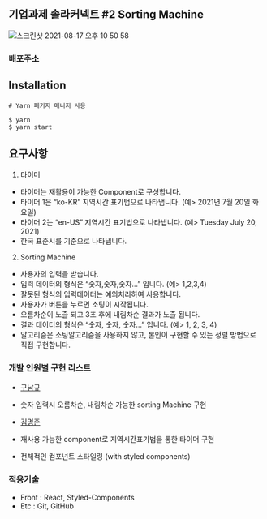 ## 기업과제 솔라커넥트 #2 Sorting Machine

![스크린샷 2021-08-17 오후 10 50 58](https://user-images.githubusercontent.com/76652614/129738221-b096e80b-632c-4168-912c-f6ca3cb38ef7.png)


### 배포주소


## Installation

```
# Yarn 패키지 매니저 사용

$ yarn
$ yarn start
```

## 요구사항

1. 타이머

- 타이머는 재활용이 가능한 Component로 구성합니다.
- 타이머 1은 “ko-KR” 지역시간 표기법으로 나타냅니다. (예> 2021년 7월 20일 화요일)
- 타이머 2는 “en-US” 지역시간 표기법으로 나타냅니다. (예> Tuesday July 20, 2021)
- 한국 표준시를 기준으로 나타냅니다.

2. Sorting Machine

- 사용자의 입력을 받습니다.
- 입력 데이터의 형식은 “숫자,숫자,숫자…” 입니다. (예> 1,2,3,4)
- 잘못된 형식의 입력데이터는 예외처리하여 사용합니다.
- 사용자가 버튼을 누르면 소팅이 시작됩니다.
- 오름차순이 노출 되고 3초 후에 내림차순 결과가 노출 됩니다.
- 결과 데이터의 형식은 “숫자, 숫자, 숫자…” 입니다. (예> 1, 2, 3, 4)
- 알고리즘은 소팅알고리즘을 사용하지 않고, 본인이 구현할 수 있는 정렬 방법으로 직접 구현합니다.


### 개발 인원별 구현 리스트


- [구남규](https://github.com/nain93)

- 숫자 입력시 오름차순, 내림차순 가능한 sorting Machine 구현


- [김명준](https://github.com/JOHNKIM-KK)

- 재사용 가능한 component로 지역시간표기법을 통한 타이머 구현
- 전체적인 컴포넌트 스타일링 (with styled components)



### 적용기술

- Front : React,  Styled-Components
- Etc : Git, GitHub














